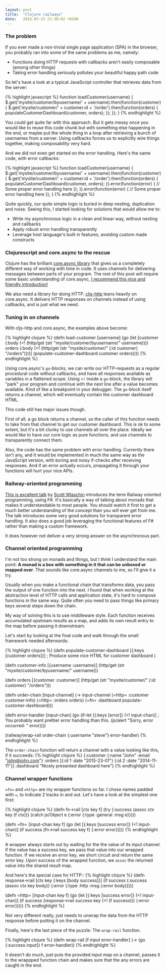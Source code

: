 ```yaml
---
layout: post
title:  "Clojure railways"
date:   2016-03-23 21:30:02 +0100
---
```


### The problem

If you ever made a non-trivial single page application (SPA) in the browser, you probably ran into some of the same problems as me, namely:

* Functions doing HTTP requests with callbacks aren't easily composable (among other things)
* Taking error handling seriously pollutes your beautiful happy path code

So let's have a look at a typical JavaScript controller that retrieves data from the server:

{% highlight javascript %}
function loadCustomer(username) {
  $.get('mysite/customer/byusername/' + username).then(function(customer) {
    $.get('mysite/customer/' + customer.id + '/order').then(function(orders) {
        populateCustomerDashboard(customer, orders);
    });
  });
}
{% endhighlight %}

You could get quite far with this approach. But it gets messy once you would like to reuse this code chunk but with something else happening in the end, or maybe put the whole thing in a loop after retrieving a bunch of usernames from a server. Using callbacks forces us to explicitly wire things together, making composability very hard.

And we did not even get started on the error handling. Here's the same code, with error callbacks:

{% highlight javascript %}
function loadCustomer(username) {
  $.get('mysite/customer/byusername/' + username).then(function(customer) {
    $.get('mysite/customer/' + customer.id + '/order').then(function(orders) {
        populateCustomerDashboard(customer, orders);
    }).error(function(error) {
          // Some proper error handling here
        });
  }).error(function(error) {
    // Some proper error handling here
  });
}
{% endhighlight %}

Quite quickly, our quite simple logic is buried in deep nesting, duplication and noise. Seeing this, I started looking for solutions that would allow me to:

* Write my asynchronous logic in a clean and linear way, without nesting and callbacks
* Apply robust error handling transparently
* Leverage host language's built in features, avoiding custom made constructs

### Clojurescript and core.async to the rescue

Clojure has the brilliant [core.async library][core-async] that gives us a completely different way of working with time in code. It uses channels for delivering messages between parts of your program. The rest of this post will require some basic understanding of core.async, [I recommend this nice and friendly introduction!][async-intro]

We also need a library for doing HTTP. [cljs-http] leans heavily on core.async. It delivers HTTP responses on channels instead of using callbacks, and is just what we need.

### Tuning in on channels

With cljs-http and core.async, the examples above become:

{% highlight clojure %}
(defn load-customer [username]
  (go
    (let [customer (:body (<! (http/get (str "mysite/customer/byusername/" username))))
          orders (:body (<! (http/get (str "mysite/customer/" (:id customer) "/orders"))))]
      (populate-customer-dashboard customer orders))))
{% endhighlight %}

Using core.async's `go`-blocks, we can write our HTTP-requests as a regular procedural code without callbacks, and have all responses available as variables in a flattened scope. 
Using `<!` inside a `go`-block, the library will "park" your program and continue with the next line after a value becomes available. Kind of like a breakpoint in your debugger. 
The `go`-block itself returns a channel, which will eventually contain the customer dashboard HTML.

This code still has major issues though.

First of all, a go block returns a channel, so the caller of this function needs to take from that channel to get our customer dashboard. 
This is ok to some extent, but it's a bit clunky to use channels all over the place. 
Ideally we would like to have our core logic as pure functions, and use channels to transparently connect them.

Also, the code has the same problem with error handling. Currently there isn't any, and it would be implemented in much the same way as the JavaScript version, with boring and noisy if-checks after receiving responses. 
And if an error actually occurs, propagating it through your functions will hurt your nice APIs.

### Railway-oriented programming

[This is excellent talk][rop-talk] by [Scott Wlaschin][scottw-twitter] introduces the term Railway oriented programming, using F#. It's basically a way of talking about monads that makes it understandable to most people. You should watch it first to get a much better understanding of the concept than you will ever get from me. The talk introduces some very good solutions for transparent error handling. It also does a good job leveraging the functional features of F# rather than making a custom framework.

It does however not deliver a very strong answer on the asynchronous part.

### Channel oriented programming

I'm not too strong on monads and things, but I *think* I understand the main point: **A monad is a box with something in it that can be unboxed or mapped over**.
That sounds like core.async channels to me, so I'll give it a try. 

Usually when you make a functional chain that transforms data, you pass the output of one function into the next. 
I found that when working at the abstraction level of HTTP calls and application state, it's hard to compose functions in the same way. 
Quite often you need to pass things like primary keys several steps down the chain.

My way of solving this is to use middleware style. Each function receives accumulated upstream results as a map, and adds its own result entry to the map before passing it downstream.

Let's start by looking at the final code and walk through the small framework needed afterwards:

{% highlight clojure %}
(defn populate-customer-dashboard [{:keys [customer orders]}]
  ; Produce some nice HTML for customer dashboard
  )

(defn customer-info [{username :username}]
  (http/get (str "mysite/customer/byusername/" username)))

(defn orders [{customer :customer}]
  (http/get (str "mysite/customer/" (:id customer) "/orders")))

(defn order-chain [input-channel]
  (-> input-channel
      (=http= :customer customer-info)
      (=http= :orders orders)
      (=fn= :dashboard populate-customer-dashboard)))
      
(defn error-handler [input-chan]
  (go
    (if-let [{:keys [error]} (<! input-chan)]
        ; You probably want prettier error handling than this.
        (js/alert "Sorry, error occurred: " error))))
      

(railway/wrap-rail order-chain {:username "steve"} error-handler)
{% endhighlight %}

The `order-chain` function will  return a channel with a value looking like this, if it succeeds:
{% highlight clojure %}
{:customer  {:name "John" :email "john@john.com"}
 :orders    [{:id 1 :date "2015-23-01"} {:id 2 :date "2014-11-11"}]
 :dashboard "<html>Nicely presented dashboard here<html>"}
{% endhighlight %}


### Channel wrapper functions

`=fn=` and `=http=` are my wrapper functions so far. I chose names padded with `=`, to indicate 2 tracks in and out. Let's have a look at the simplest one first:

{% highlight clojure %}
(defn fn->rail [ctx key f]
  (try
    {:success (assoc ctx key (f ctx))}
    (catch js/Object e
      {:error {:type :general :msg e}})))

(defn =fn= [input-chan key f]
  (go
    (let [{:keys [success error]} (<! input-chan)]
      (if success
        (fn->rail success key f)
        {:error error}))))
{% endhighlight %}

A wrapper always starts out by waiting for the the value of its input channel. If the value has a success key, we pass that value into our wrapped function. If we receive an error key, we short circuit and return the same error key. Upon success of the wrapped function, we `assoc` the returned value into the shared result map.

And here's the special case for HTTP::
{% highlight clojure %}
(defn response->rail [ctx key {:keys [body success]}]
  (if success
    {:success (assoc ctx key body)}
    {:error {:type :http :msg (:error body)}}))

(defn =http= [input-chan key f]
  (go
    (let [{:keys [success error]} (<! input-chan)]
      (if success
        (response->rail success key (<! (f success)))
        {:error error}))))
{% endhighlight %}

Not very different really, just needs to unwrap the data from the HTTP response before putting it on the channel.

Finally, here's the last piece of the puzzle: The `wrap-rail` function.

{% highlight clojure %}
(defn wrap-rail [f input error-handler]
  (-> (go {:success input})
      f
      error-handler))
{% endhighlight %}

It doesn't do much, just puts the provided input map on a channel, passes it to the wrappped function chain and makes sure that the any errors are caught in the end. 

[core-async]: http://coreasync.com
[async-intro]: http:fake
[cljs-http]: http:fake
[rop-talk]: https://fsharpforfunandprofit.com/rop/
[scottw-twitter]: https://twitter.com/scottwlaschin
